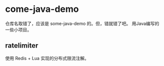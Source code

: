 # come-java-demo
仓库名取错了，应该是 some-java-demo 的。但，错就错了吧。
用Java编写的一些小项目。

## ratelimiter
使用 Redis + Lua 实现的分布式限流注解。
